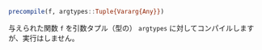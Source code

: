 ```julia
precompile(f, argtypes::Tuple{Vararg{Any}})
```

与えられた関数 `f` を引数タプル（型の） `argtypes` に対してコンパイルしますが、実行はしません。
